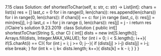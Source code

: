 7.15
class Solution:
def shortestToChar(self, s: str, c: str) -> List[int]:
chars = list(s)
res = []
last_c = 0
for i in range(0, len(chars)):
res.append(len(chars))
for i in range(0, len(chars)):
if chars[i] == c:
for j in range (last_c, i):
res[j] = min(res[j], i-j)
last_c = i
for j in range (i, len(chars)):
res[j] = j - i
return res
//Claire's solution 9.23.2019
​
class Solution {
public int[] shortestToChar(String S, char C) {
int[] dists = new int[S.length()];
Arrays.fill(dists, Integer.MAX_VALUE);
for (int i = 0; i < S.length(); i++){
if(S.charAt(i) == C){
for (int j = i; j >= 0; j--){
if (dists[j] > i-j)
dists[j] = i-j;
else
break;
}
for (int k = i; k< dists.length; k++){
dists[k] = k - i;
}
}
}